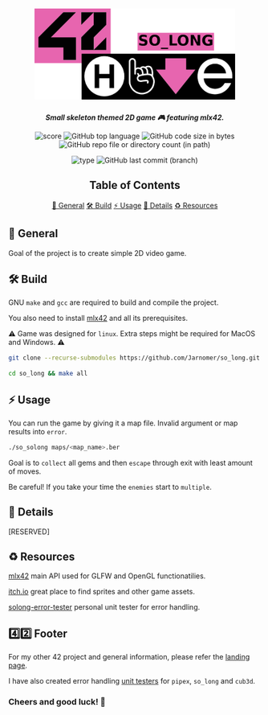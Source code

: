 <h1 align="center">
  <img src="assets/so_long.png" alt="so_long" width="400">
</h1>

<p align="center">
	<b><i>Small skeleton themed 2D game 🎮 featuring mlx42.</i></b><br>
</p>

<p align="center">
  <img src="https://img.shields.io/badge/Score-125%2F100-lightgreen?style=for-the-badge" alt="score">
  <img src="https://img.shields.io/github/languages/top/Jarnomer/so_long?style=for-the-badge&logo=c&label=%20&labelColor=gray&color=lightblue" alt="GitHub top language">
	<img src="https://img.shields.io/github/languages/code-size/Jarnomer/so_long?style=for-the-badge&color=lightyellow" alt="GitHub code size in bytes">
  <img src="https://img.shields.io/github/directory-file-count/Jarnomer/so_long/sources?style=for-the-badge&label=sources&color=pink" alt="GitHub repo file or directory count (in path)">
</p>

<p align="center">
    <img src="https://img.shields.io/badge/Type-Solo-violet?style=for-the-badge" alt="type">
  <img src="https://img.shields.io/github/last-commit/Jarnomer/so_long/main?style=for-the-badge&color=red" alt="GitHub last commit (branch)">
</p>

<div align="center">

## Table of Contents
[📝 General](#-general)
[🛠️ Build](#️-build)
[⚡ Usage](#-usage)
[🚀 Details](#-details)
[♻️ Resources](#️-resources)

</div>

## 📝 General

Goal of the project is to create simple 2D video game.

## 🛠️ Build

GNU `make` and `gcc` are required to build and compile the project.

You also need to install [mlx42](https://github.com/codam-coding-college/MLX42) and all its prerequisites.

⚠️ Game was designed for `linux`. Extra steps might be required for MacOS and Windows. ⚠️

```bash
git clone --recurse-submodules https://github.com/Jarnomer/so_long.git so_long
```

```bash
cd so_long && make all
```

## ⚡ Usage

You can run the game by giving it a map file. Invalid argument or map results into `error`.

```bash
./so_solong maps/<map_name>.ber
```

Goal is to `collect` all gems and then `escape` through exit with least amount of moves.

Be careful! If you take your time the `enemies` start to `multiple`.

## 🚀 Details

[RESERVED]

## ♻️ Resources

[mlx42](https://github.com/codam-coding-college/MLX42) main API used for GLFW and OpenGL functionatilies.

[itch.io](https://itch.io/game-assets/free/tag-sprites) great place to find sprites and other game assets.

[solong-error-tester](https://github.com/Jarnomer/solong-error-tester) personal unit tester for error handling.

## 4️⃣2️⃣ Footer

For my other 42 project and general information, please refer the [landing page](https://github.com/Jarnomer/Hive42).

I have also created error handling [unit testers](https://github.com/Jarnomer/Hive42) for `pipex`, `so_long` and `cub3d`.

### Cheers and good luck! 🥳